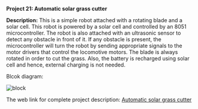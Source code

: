 __Project 21: Automatic solar grass cutter__

__Description:__
This is a simple robot attached with a rotating blade and a solar cell. This robot is powered by a solar cell and controlled by an 8051 microcontroller. The robot is also attached with an ultrasonic sensor to detect any obstacle in front of it. If any obstacle is present, the microcontroller will turn the robot by sending appropriate signals to the motor drivers that control the locomotive motors. The blade is always rotated in order to cut the grass. Also, the battery is recharged using solar cell and hence, external charging is not needed.

Blcok diagram:

![block](https://nevonprojects.com/wp-content/uploads/2015/09/solar-grass-cutter-small.jpg)

The web link for complete project description: [Automatic solar grass cutter](https://nevonprojects.com/fully-automated-solar-grass-cutter/)


